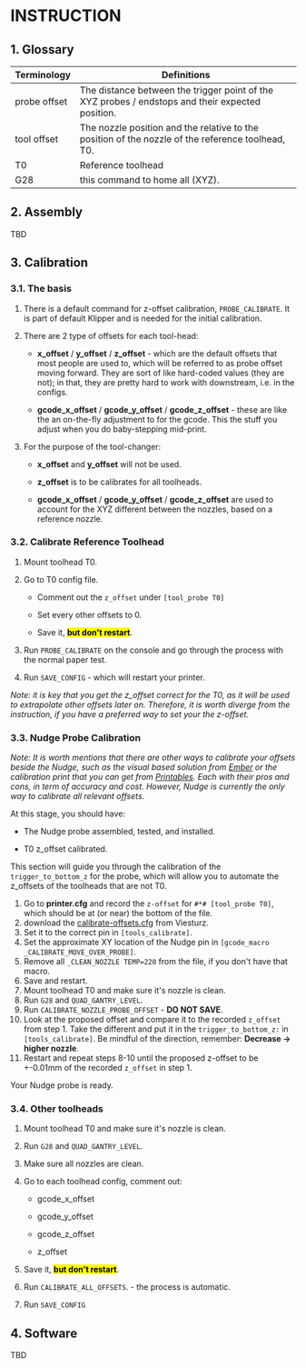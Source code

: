 # INSTRUCTION

## 1. Glossary

| Terminology  | Definitions                                                                                       |
|:------------ | ------------------------------------------------------------------------------------------------- |
| probe offset | The distance between the trigger point of the XYZ probes / endstops and their expected position.  |
| tool offset  | The nozzle position and the relative to the position of the nozzle of the reference toolhead, T0. |
| T0           | Reference toolhead                                                                                |
| G28          | this command to home all (XYZ).                                                                   |



## 2. Assembly

TBD



## 3. Calibration

### 3.1. The basis

1. There is a default command for z-offset calibration, `PROBE_CALIBRATE`. It is part of default Klipper and is needed for the initial calibration.

2. There are 2 type of offsets for each tool-head:
   
   - **x_offset** / **y_offset** / **z_offset** - which are the default offsets that most people are used to, which will be referred to as probe offset moving forward. They are sort of like hard-coded values (they are not); in that, they are pretty hard to work with downstream, i.e. in the configs.
   
   - **gcode_x_offset** / **gcode_y_offset** / **gcode_z_offset** - these are like the an on-the-fly adjustment to for the gcode. This the stuff you adjust when you do baby-stepping mid-print.

3. For the purpose of the tool-changer:
   
   - **x_offset** and **y_offset** will not be used.
   
   - **z_offset** is to be calibrates for all toolheads.
   
   - **gcode_x_offset** / **gcode_y_offset** / **gcode_z_offset** are used to account for the XYZ different between the nozzles, based on a reference nozzle.



### 3.2. Calibrate Reference Toolhead

1. Mount toolhead T0.

2. Go to T0  config file.
   
   - Comment out the `z_offset` under `[tool_probe T0]` 
   
   - Set every other offsets to 0.
   
   - Save it, <mark>**but don't restart**</mark>.

3. Run `PROBE_CALIBRATE` on the console and go through the process with the normal paper test.

4. Run `SAVE_CONFIG` - which will restart your printer.

*Note: it is key that you get the z_offset correct for the T0, as it will be used to extrapolate other offsets later on. Therefore, it is worth diverge from the instruction, if you have a preferred way to set your the z-offset.*



### 3.3. Nudge Probe Calibration

*Note: It is worth mentions that there are other ways to calibrate your offsets beside the Nudge, such as the visual based solution from [Ember](https://www.emberprototypes.com/products/cxc) or the calibration print that you can get from [Printables](https://www.printables.com/model/201707-x-y-and-z-calibration-tool-for-idex-dual-extruder-). Each with their pros and cons, in term of accuracy and cost. However, Nudge is currently the only way to calibrate all relevant offsets.*



At this stage, you should have:

- The Nudge probe assembled, tested, and installed.

- T0 z_offset calibrated.



This section will guide you through the calibration of the `trigger_to_bottom_z` for the probe, which will allow you to automate the z_offsets of the toolheads that are not T0.

1. Go to **printer.cfg** and record the `z-offset` for `#*# [tool_probe T0]`, which should be at (or near) the bottom of the file.
2. download the [calibrate-offsets.cfg](https://github.com/viesturz/tapchanger/blob/main/Klipper/config-example/calibrate-offsets.cfg) from Viesturz.
3. Set it to the correct pin in `[tools_calibrate]`.
4. Set the approximate XY location of the Nudge pin in `[gcode_macro _CALIBRATE_MOVE_OVER_PROBE]`.
5. Remove all `_CLEAN_NOZZLE TEMP=220` from the file, if you don't have that macro.
6. Save and restart.
7. Mount toolhead T0 and make sure it's nozzle is clean.
8. Run `G28` and `QUAD_GANTRY_LEVEL`.
9. Run `CALIBRATE_NOZZLE_PROBE_OFFSET` - **DO NOT SAVE**.
10. Look at the proposed offset and compare it to the recorded `z_offset` from step 1. Take the different and put it in the `trigger_to_bottom_z:` in `[tools_calibrate]`. Be mindful of the direction, remember: **Decrease -> higher nozzle**.
11. Restart and repeat steps 8-10 until the proposed z-offset to be +-0.01mm of the recorded `z_offset` in step 1. 



Your Nudge probe is ready.



### 3.4. Other toolheads

1. Mount toolhead T0 and make sure it's nozzle is clean.

2. Run `G28` and `QUAD_GANTRY_LEVEL`.

3. Make sure all nozzles are clean.

4. Go to each toolhead config, comment out:
   
   - gcode_x_offset
   
   - gcode_y_offset
   
   - gcode_z_offset
   
   - z_offset

5. Save it, <mark>**but don't restart**</mark>.

6. Run `CALIBRATE_ALL_OFFSETS`. - the process is automatic.

7. Run `SAVE_CONFIG`



## 4. Software

TBD

